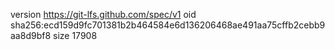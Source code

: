 version https://git-lfs.github.com/spec/v1
oid sha256:ecd159d9fc701381b2b464584e6d136206468ae491aa75cffb2cebb9aa8d9bf8
size 17908
